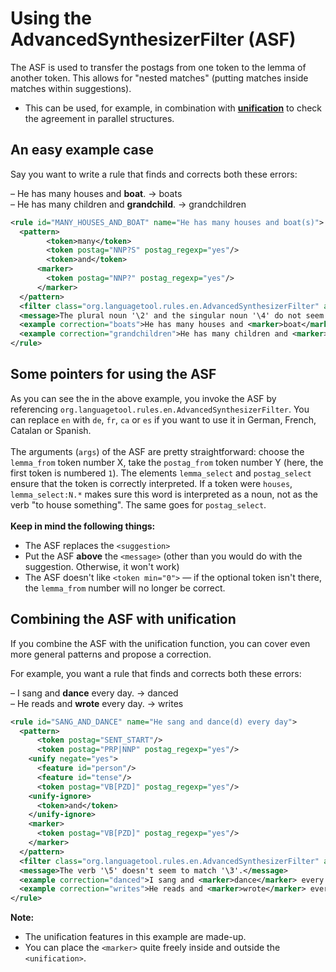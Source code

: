 # Using the AdvancedSynthesizerFilter (ASF)

The ASF is used to transfer the postags from one token to the lemma of another token. This allows for "nested matches" (putting matches inside matches within suggestions).

* This can be used, for example, in combination with **[unification](https://dev.languagetool.org/using-unification)** to check the agreement in parallel structures.

## An easy example case

Say you want to write a rule that finds and corrects both these errors:

– He has many houses and **boat**. → boats<br>
– He has many children and **grandchild**. → grandchildren

```xml
<rule id="MANY_HOUSES_AND_BOAT" name="He has many houses and boat(s)">
  <pattern>
        <token>many</token>
        <token postag="NNP?S" postag_regexp="yes"/>
        <token>and</token>
      <marker>
        <token postag="NNP?" postag_regexp="yes"/>
      </marker>
  </pattern>
  <filter class="org.languagetool.rules.en.AdvancedSynthesizerFilter" args="lemma_from:4 lemma_select:NN.* postag_from:2 postag_select:NN.*"/>
  <message>The plural noun '\2' and the singular noun '\4' do not seem to match.</message>
  <example correction="boats">He has many houses and <marker>boat</marker>.</example>
  <example correction="grandchildren">He has many children and <marker>grandchild</marker>.</example>
</rule>
```

## Some pointers for using the ASF

As you can see the in the above example, you invoke the ASF by referencing `org.languagetool.rules.en.AdvancedSynthesizerFilter`. You can replace `en` with `de`, `fr`, `ca` or `es` if you want to use it in German, French, Catalan or Spanish.<br><br>
The arguments (`args`) of the ASF are pretty straightforward: choose the `lemma_from` token number X, take the `postag_from` token number Y (here, the first token is numbered `1`). The elements `lemma_select` and `postag_select` ensure that the token is correctly interpreted. If a token were `houses`, `lemma_select:N.*` makes sure this word is interpreted as a noun, not as the verb "to house something". The same goes for `postag_select`.<br><br>
**Keep in mind the following things:**

* The ASF replaces the `<suggestion>`
* Put the ASF **above** the `<message>` (other than you would do with the suggestion. Otherwise, it won't work)
* The ASF doesn't like `<token min="0">` — if the optional token isn't there, the `lemma_from` number will no longer be correct.

## Combining the ASF with unification

If you combine the ASF with the unification function, you can cover even more general patterns and propose a correction.

For example, you want a rule that finds and corrects both these errors:

– I sang and **dance** every day. → danced<br>
– He reads and **wrote** every day. → writes

```xml
<rule id="SANG_AND_DANCE" name="He sang and dance(d) every day">
  <pattern>
      <token postag="SENT_START"/>
      <token postag="PRP|NNP" postag_regexp="yes"/>
    <unify negate="yes">
      <feature id="person"/>
      <feature id="tense"/>
      <token postag="VB[PZD]" postag_regexp="yes"/>
    <unify-ignore>
      <token>and</token>
    </unify-ignore>
    <marker>
      <token postag="VB[PZD]" postag_regexp="yes"/>
    </marker>
  </pattern>
  <filter class="org.languagetool.rules.en.AdvancedSynthesizerFilter" args="lemma_from:5 lemma_select:V.* postag_from:3 postag_select:V.*"/>
  <message>The verb '\5' doesn't seem to match '\3'.</message>
  <example correction="danced">I sang and <marker>dance</marker> every day.</example>
  <example correction="writes">He reads and <marker>wrote</marker> every day.</example>
</rule>
```
**Note:**<br>
* The unification features in this example are made-up.
* You can place the `<marker>` quite freely inside and outside the `<unification>`.
